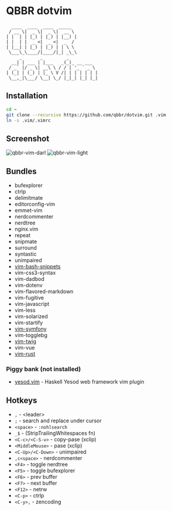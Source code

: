 # QBBR dotvim

	  ____  ____  ____  _____
	 / __ \|  _ \|  _ \|  __ \
	| |  | | |_) | |_) | |__) |
	| |  | |  _ <|  _ <|  _  /
	| |__| | |_) | |_) | | \ \
	 \___\_\____/|____/|_| _\_\
	     _       _         _
	  __| | ___ | |___   _(_)_ __ ___
	 / _` |/ _ \| __\ \ / / | '_ ` _ \
	| (_| | (_) | |_ \ V /| | | | | | |
	 \__,_|\___/ \__| \_/ |_|_| |_| |_|

## Installation

```bash
cd ~
git clone --recursive https://github.com/qbbr/dotvim.git .vim
ln -s .vim/.vimrc
```

## Screenshot

![qbbr-vim-darl](https://i.imgur.com/KOGeqCi.png)
![qbbr-vim-light](https://i.imgur.com/uy73JOf.png)

## Bundles

 * bufexplorer
 * ctrlp
 * delimitmate
 * editorconfig-vim
 * emmet-vim
 * nerdcommenter
 * nerdtree
 * nginx.vim
 * repeat
 * snipmate
 * surround
 * syntastic
 * unimpaired
 * [vim-bash-snippets](https://github.com/qbbr/vim-bash-snippets)
 * vim-css3-syntax
 * vim-dadbod
 * vim-dotenv
 * vim-flavored-markdown
 * vim-fugitive
 * vim-javascript
 * vim-less
 * vim-solarized
 * vim-startify
 * [vim-symfony](https://github.com/qbbr/vim-symfony)
 * vim-togglebg
 * [vim-twig](https://github.com/qbbr/vim-twig)
 * vim-vue
 * [vim-rust](https://github.com/rust-lang/rust.vim)

### Piggy bank (not installed)

 * [yesod.vim](https://github.com/alx741/yesod.vim) - Haskell Yesod web framework vim plugin

## Hotkeys

 * `,` - &lt;leader&gt;
 * `;` - search and replace under cursor
 * `<space>` - `:nohlsearch`
 * `_$` - (StripTrailingWhitespaces fn)
 * `<C-c>/<C-S-v>` - copy-pase (xclip)
 * `<MiddleMouse>` - pase (xclip)
 * `<C-Up>/<C-Down>` - unimpaired
 * `,c<space>` - nerdcommenter
 * `<F4>` - toggle nerdtree
 * `<F5>` - toggle bufexplorer
 * `<F6>` - prev buffer
 * `<F7>` - next buffer
 * `<F12>` - netrw
 * `<C-p>` - ctrlp
 * `<C-y>,` - zencoding
